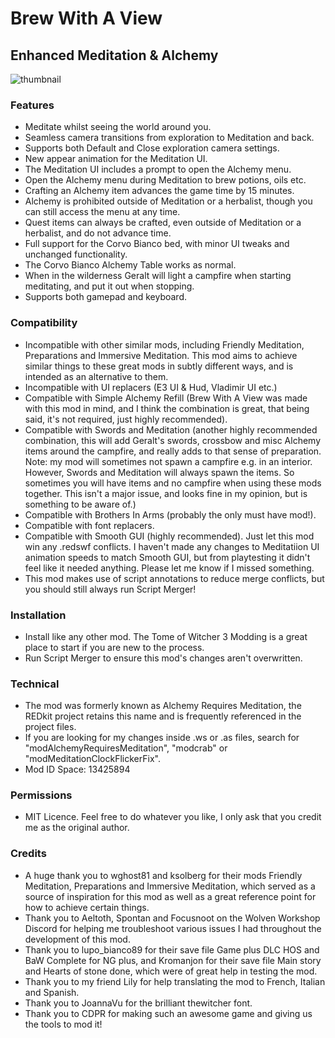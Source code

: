 # Brew With A View
## Enhanced Meditation & Alchemy

![thumbnail](https://github.com/user-attachments/assets/1de3414e-160d-4e22-b70e-a69483d138d0)

### Features
- Meditate whilst seeing the world around you.
- Seamless camera transitions from exploration to Meditation and back.
- Supports both Default and Close exploration camera settings.
- New appear animation for the Meditation UI.
- The Meditation UI includes a prompt to open the Alchemy menu.
- Open the Alchemy menu during Meditation to brew potions, oils etc.
- Crafting an Alchemy item advances the game time by 15 minutes.
- Alchemy is prohibited outside of Meditation or a herbalist, though you can still access the menu at any time.
- Quest items can always be crafted, even outside of Meditation or a herbalist, and do not advance time.
- Full support for the Corvo Bianco bed, with minor UI tweaks and unchanged functionality.
- The Corvo Bianco Alchemy Table works as normal.
- When in the wilderness Geralt will light a campfire when starting meditating, and put it out when stopping.
- Supports both gamepad and keyboard.

### Compatibility
- Incompatible with other similar mods, including Friendly Meditation, Preparations and Immersive Meditation. This mod aims to achieve similar things to these great mods in subtly different ways, and is intended as an alternative to them.
- Incompatible with UI replacers (E3 UI & Hud, Vladimir UI etc.)
- Compatible with Simple Alchemy Refill (Brew With A View was made with this mod in mind, and I think the combination is great, that being said, it's not required, just highly recommended).
- Compatible with Swords and Meditation (another highly recommended combination, this will add Geralt's swords, crossbow and misc Alchemy items around the campfire, and really adds to that sense of preparation. Note: my mod will sometimes not spawn a campfire e.g. in an interior. However, Swords and Meditation will always spawn the items. So sometimes you will have items and no campfire when using these mods together. This isn't a major issue, and looks fine in my opinion, but is something to be aware of.)
- Compatible with Brothers In Arms (probably the only must have mod!).
- Compatible with font replacers.
- Compatible with Smooth GUI (highly recommended). Just let this mod win any .redswf conflicts. I haven't made any changes to Meditatiion UI animation speeds to match Smooth GUI, but from playtesting it didn't feel like it needed anything. Please let me know if I missed something.
- This mod makes use of script annotations to reduce merge conflicts, but you should still always run Script Merger!

### Installation
- Install like any other mod. The Tome of Witcher 3 Modding is a great place to start if you are new to the process.
- Run Script Merger to ensure this mod's changes aren't overwritten.

### Technical
- The mod was formerly known as Alchemy Requires Meditation, the REDkit project retains this name and is frequently referenced in the project files.
- If you are looking for my changes inside .ws or .as files, search for "modAlchemyRequiresMeditation", "modcrab" or "modMeditationClockFlickerFix".
- Mod ID Space: 13425894

### Permissions
- MIT Licence. Feel free to do whatever you like, I only ask that you credit me as the original author.

### Credits
- A huge thank you to wghost81 and ksolberg for their mods Friendly Meditation, Preparations and Immersive Meditation, which served as a source of inspiration for this mod as well as a great reference point for how to achieve certain things.
- Thank you to Aeltoth, Spontan and Focusnoot on the Wolven Workshop Discord for helping me troubleshoot various issues I had throughout the development of this mod.
- Thank you to lupo_bianco89 for their save file Game plus DLC HOS and BaW Complete for NG plus, and Kromanjon for their save file Main story and Hearts of stone done, which were of great help in testing the mod.
- Thank you to my friend Lily for help translating the mod to French, Italian and Spanish.
- Thank you to JoannaVu for the brilliant thewitcher font.
- Thank you to CDPR for making such an awesome game and giving us the tools to mod it!